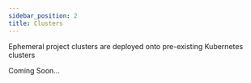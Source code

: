 ```yaml
---
sidebar_position: 2
title: Clusters
---
```


Ephemeral project clusters are deployed onto pre-existing Kubernetes clusters

Coming Soon...
